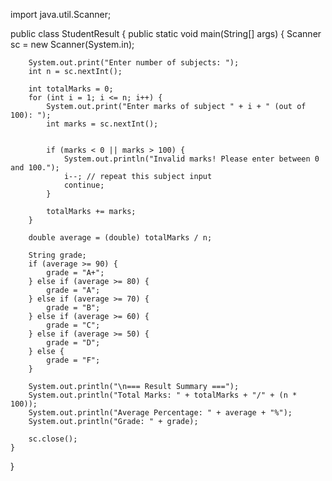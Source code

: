 import java.util.Scanner;

public class StudentResult {
    public static void main(String[] args) {
        Scanner sc = new Scanner(System.in);

        System.out.print("Enter number of subjects: ");
        int n = sc.nextInt();

        int totalMarks = 0;
        for (int i = 1; i <= n; i++) {
            System.out.print("Enter marks of subject " + i + " (out of 100): ");
            int marks = sc.nextInt();
            
        
            if (marks < 0 || marks > 100) {
                System.out.println("Invalid marks! Please enter between 0 and 100.");
                i--; // repeat this subject input
                continue;
            }

            totalMarks += marks;
        }

        double average = (double) totalMarks / n;

        String grade;
        if (average >= 90) {
            grade = "A+";
        } else if (average >= 80) {
            grade = "A";
        } else if (average >= 70) {
            grade = "B";
        } else if (average >= 60) {
            grade = "C";
        } else if (average >= 50) {
            grade = "D";
        } else {
            grade = "F";
        }

        System.out.println("\n=== Result Summary ===");
        System.out.println("Total Marks: " + totalMarks + "/" + (n * 100));
        System.out.println("Average Percentage: " + average + "%");
        System.out.println("Grade: " + grade);

        sc.close();
    }
}
